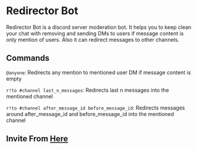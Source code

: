 # Redirector Bot

Redirector Bot is a discord server moderation bot. It helps you to keep clean your chat with removing and sending DMs to users if message content is only mention of users. Also it can redirect messages to other channels.

## Commands

`@anyone`: Redirects any mention to mentioned user DM if message content is empty

`r!to #channel last_n_messages`: Redirects last n messages into the mentioned channel

`r!to #channel after_message_id before_message_id`: Redirects messages around after_message_id and before_message_id into the mentioned channel

## Invite From [Here](https://discordapp.com/oauth2/authorize?client_id=548145751251877888&scope=bot&permissions=8192)
